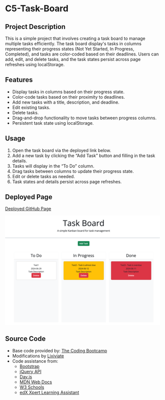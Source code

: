 # C5-Task-Board

## Project Description

This is a simple project that involves creating a task board to manage multiple tasks efficiently. The task board display's tasks in columns representing their progress states (Not Yet Started, In Progress, Completed), and tasks are color-coded based on their deadlines. Users can add, edit, and delete tasks, and the task states persist across page refreshes using localStorage.

## Features

- Display tasks in columns based on their progress state.
- Color-code tasks based on their proximity to deadlines.
- Add new tasks with a title, description, and deadline.
- Edit existing tasks.
- Delete tasks.
- Drag-and-drop functionality to move tasks between progress columns.
- Persistent task state using localStorage.

## Usage

1. Open the task board via the deployed link below.
2. Add a new task by clicking the “Add Task” button and filling in the task details.
3. Tasks will display in the “To Do” column.
4. Drag tasks between columns to update their progress state.
5. Edit or delete tasks as needed.
6. Task states and details persist across page refreshes.

## Deployed Page

[Deployed GitHub Page](https://lixiviate.github.io/C5-Task-Board/)

![Example](./assets/images/Example.png)

## Source Code

- Base code provided by: [The Coding Bootcamp](https://github.com/coding-boot-camp/musical-happiness)
- Modifications by [Lixiviate](https://github.com/Lixiviate)
- Code assistance from:
  - [Bootstrap](https://getbootstrap.com)
  - [jQuery API](https://api.jquery.com/)
  - [Day.js](https://day.js.org/)
  - [MDN Web Docs](https://developer.mozilla.org/en-US/)
  - [W3 Schools](https://www.w3schools.com/)
  - [edX Xpert Learning Assistant](https://www.edx.org/)
